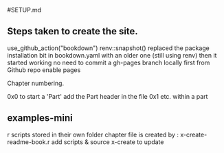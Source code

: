 #SETUP.md


## Steps taken to create the site.

use_github_action("bookdown")
renv::snapshot()
replaced the package installation bit in bookdown.yaml with an older one (still using renv) then it started working
no need to commit a gh-pages branch locally first
from Github repo enable pages


Chapter numbering.

0x0 to start a 'Part' add the Part header in the file
0x1 etc. within a part

## examples-mini
r scripts stored in their own folder
chapter file is created by : x-create-readme-book.r
add scripts & source x-create to update